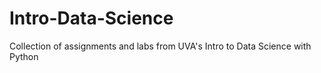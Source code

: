 # Intro-Data-Science
Collection of assignments and labs from UVA's Intro to Data Science with Python
